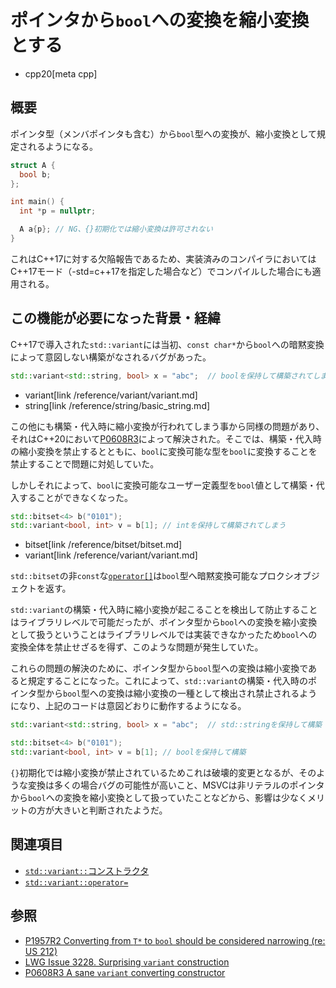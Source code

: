 # ポインタから`bool`への変換を縮小変換とする
* cpp20[meta cpp]

## 概要

ポインタ型（メンバポインタも含む）から`bool`型への変換が、縮小変換として規定されるようになる。

```cpp
struct A {
  bool b;
};

int main() {
  int *p = nullptr;

  A a{p}; // NG、{}初期化では縮小変換は許可されない
}
```

これはC++17に対する欠陥報告であるため、実装済みのコンパイラにおいてはC++17モード（-std=c++17を指定した場合など）でコンパイルした場合にも適用される。

## この機能が必要になった背景・経緯

C++17で導入された`std::variant`には当初、`const char*`から`bool`への暗黙変換によって意図しない構築がなされるバグがあった。

```cpp
std::variant<std::string, bool> x = "abc";  // boolを保持して構築されてしまう
```
* variant[link /reference/variant/variant.md]
* string[link /reference/string/basic_string.md]

この他にも構築・代入時に縮小変換が行われてしまう事から同様の問題があり、それはC++20において[P0608R3](http://www.open-std.org/jtc1/sc22/wg21/docs/papers/2018/p0608r3.html)によって解決された。そこでは、構築・代入時の縮小変換を禁止するとともに、`bool`に変換可能な型を`bool`に変換することを禁止することで問題に対処していた。

しかしそれによって、`bool`に変換可能なユーザー定義型を`bool`値として構築・代入することができなくなった。

```cpp
std::bitset<4> b("0101");
std::variant<bool, int> v = b[1]; // intを保持して構築されてしまう
```
* bitset[link /reference/bitset/bitset.md]
* variant[link /reference/variant/variant.md]

`std::bitset`の非`const`な[`operator[]`](/reference/bitset/bitset/op_at.md)は`bool`型へ暗黙変換可能なプロクシオブジェクトを返す。

`std::variant`の構築・代入時に縮小変換が起こることを検出して防止することはライブラリレベルで可能だったが、ポインタ型から`bool`への変換を縮小変換として扱うということはライブラリレベルでは実装できなかったため`bool`への変換全体を禁止せざるを得ず、このような問題が発生していた。

これらの問題の解決のために、ポインタ型から`bool`型への変換は縮小変換であると規定することになった。これによって、`std::variant`の構築・代入時のポインタ型から`bool`型への変換は縮小変換の一種として検出され禁止されるようになり、上記のコードは意図どおりに動作するようになる。

```cpp
std::variant<std::string, bool> x = "abc";  // std::stringを保持して構築

std::bitset<4> b("0101");
std::variant<bool, int> v = b[1]; // boolを保持して構築
```

`{}`初期化では縮小変換が禁止されているためこれは破壊的変更となるが、そのような変換は多くの場合バグの可能性が高いこと、MSVCは非リテラルのポインタから`bool`への変換を縮小変換として扱っていたことなどから、影響は少なくメリットの方が大きいと判断されたようだ。

## 関連項目

- [`std::variant::`コンストラクタ](/reference/variant/variant/op_constructor.md)
- [`std::variant::operator=`](/reference/variant/variant/op_assign.md)

## 参照

- [P1957R2 Converting from `T*` to `bool` should be considered narrowing (re: US 212)](http://www.open-std.org/jtc1/sc22/wg21/docs/papers/2020/p1957r2.html)
- [LWG Issue 3228. Surprising `variant` construction](https://cplusplus.github.io/LWG/issue3228)
- [P0608R3 A sane `variant` converting constructor](http://www.open-std.org/jtc1/sc22/wg21/docs/papers/2018/p0608r3.html)